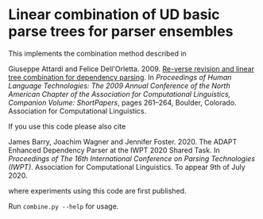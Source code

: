 # Linear combination of UD basic parse trees for parser ensembles

This implements the combination method described in

Giuseppe  Attardi  and  Felice  Dell'Orletta.  2009.
[Re-verse revision and linear tree combination for dependency parsing](https://www.aclweb.org/anthology/N09-2066/ "View in ACL Anthology").
In *Proceedings of Human Language Technologies: The 2009 Annual Conference of the North American Chapter of the Association for Computational Linguistics, Companion Volume: ShortPapers*, pages 261–264, Boulder, Colorado.
Association for Computational Linguistics.

If you use this code please also cite

James Barry, Joachim Wagner and Jennifer Foster. 2020.
The ADAPT Enhanced Dependency Parser at the IWPT 2020 Shared Task.
In *Proceedings of The 16th International Conference on Parsing Technologies (IWPT)*.
Association for Computational Linguistics.
To appear 9th of July 2020.

where experiments using this code are first published.

Run `combine.py --help` for usage.

